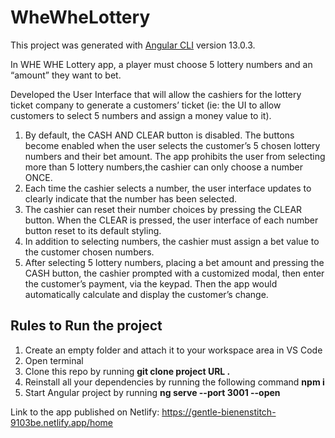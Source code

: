 # WheWheLottery

This project was generated with [Angular CLI](https://github.com/angular/angular-cli) version 13.0.3.  

In WHE WHE Lottery app, a player must choose 5 lottery numbers and an “amount” they want to bet.  

Developed the User Interface that will allow the cashiers for the lottery ticket company to generate a customers’ ticket (ie: the UI to allow customers to select 5 numbers and assign a money value to it).  

1. By default, the CASH AND CLEAR button is disabled.  The buttons become enabled when the user selects the customer’s 5 chosen lottery numbers and their bet amount. The app prohibits the user from selecting more than 5 lottery numbers,the cashier can only choose a number ONCE.
2. Each time the cashier selects a number, the user interface updates to clearly indicate that the number has been selected.  
3. The cashier can reset their number choices by pressing the CLEAR button.  When the CLEAR is pressed, the user interface of each number button reset to its default styling.
4. In addition to selecting numbers, the cashier must assign a bet value to the customer chosen numbers. 
5. After selecting 5 lottery numbers, placing a bet amount and pressing the CASH button, the cashier prompted with a customized modal, then enter the customer’s payment, via the keypad. Then the app would automatically calculate and display the customer’s change. 


## Rules to Run the project
1. Create an empty folder and attach it to your workspace area in VS Code
1. Open terminal
1. Clone this repo by running  **git clone project URL .**
1. Reinstall all your dependencies by running the following command **npm i**
1. Start Angular project by running **ng serve --port 3001 --open**


Link to the app published on Netlify: https://gentle-bienenstitch-9103be.netlify.app/home

